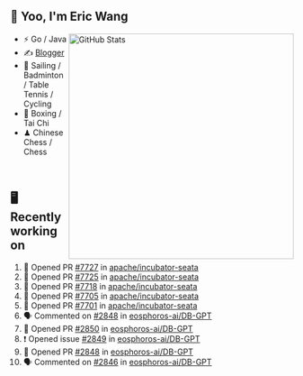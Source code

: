 ## 👋 Yoo, I'm Eric Wang

<img align="right" src="https://github-readme-stats.vercel.app/api?username=WangzJi&show_icons=true&theme=tokyonight&hide_border=true" alt="GitHub Stats" width="400" />


- ⚡ Go / Java
- ✍️ [Blogger](https://niceu.wang)
- 🏃 Sailing / Badminton / Table Tennis / Cycling
- 🥋 Boxing / Tai Chi
- ♟ Chinese Chess / Chess

<br/>

## 🖥️ Recently working on
<!--START_SECTION:activity-->
1. 💪 Opened PR [#7727](undefined) in [apache/incubator-seata](https://github.com/apache/incubator-seata)
2. 💪 Opened PR [#7725](undefined) in [apache/incubator-seata](https://github.com/apache/incubator-seata)
3. 💪 Opened PR [#7718](undefined) in [apache/incubator-seata](https://github.com/apache/incubator-seata)
4. 💪 Opened PR [#7705](undefined) in [apache/incubator-seata](https://github.com/apache/incubator-seata)
5. 💪 Opened PR [#7701](undefined) in [apache/incubator-seata](https://github.com/apache/incubator-seata)
6. 🗣 Commented on [#2848](https://github.com/eosphoros-ai/DB-GPT/pull/2848#issuecomment-3077249874) in [eosphoros-ai/DB-GPT](https://github.com/eosphoros-ai/DB-GPT)
7. 💪 Opened PR [#2850](https://github.com/eosphoros-ai/DB-GPT/pull/2850) in [eosphoros-ai/DB-GPT](https://github.com/eosphoros-ai/DB-GPT)
8. ❗ Opened issue [#2849](https://github.com/eosphoros-ai/DB-GPT/issues/2849) in [eosphoros-ai/DB-GPT](https://github.com/eosphoros-ai/DB-GPT)
9. 💪 Opened PR [#2848](https://github.com/eosphoros-ai/DB-GPT/pull/2848) in [eosphoros-ai/DB-GPT](https://github.com/eosphoros-ai/DB-GPT)
10. 🗣 Commented on [#2846](https://github.com/eosphoros-ai/DB-GPT/issues/2846#issuecomment-3069203371) in [eosphoros-ai/DB-GPT](https://github.com/eosphoros-ai/DB-GPT)
<!--END_SECTION:activity-->

